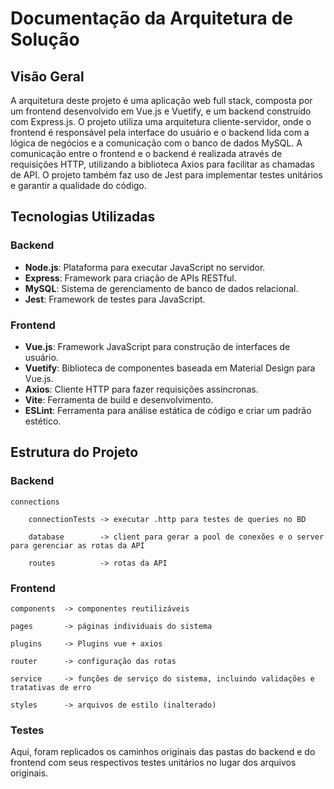 # Documentação da Arquitetura de Solução

## Visão Geral

A arquitetura deste projeto é uma aplicação web full stack, composta por um frontend desenvolvido em Vue.js e Vuetify, e um backend construído com Express.js. O projeto utiliza uma arquitetura cliente-servidor, onde o frontend é responsável pela interface do usuário e o backend lida com a lógica de negócios e a comunicação com o banco de dados MySQL. A comunicação entre o frontend e o backend é realizada através de requisições HTTP, utilizando a biblioteca Axios para facilitar as chamadas de API. O projeto também faz uso de Jest para implementar testes unitários e garantir a qualidade do código.

## Tecnologias Utilizadas

### Backend
- **Node.js**: Plataforma para executar JavaScript no servidor.
- **Express**: Framework para criação de APIs RESTful.
- **MySQL**: Sistema de gerenciamento de banco de dados relacional.
- **Jest**: Framework de testes para JavaScript.

### Frontend
- **Vue.js**: Framework JavaScript para construção de interfaces de usuário.
- **Vuetify**: Biblioteca de componentes baseada em Material Design para Vue.js.
- **Axios**: Cliente HTTP para fazer requisições assíncronas.
- **Vite**: Ferramenta de build e desenvolvimento.
- **ESLint**: Ferramenta para análise estática de código e criar um padrão estético.

## Estrutura do Projeto

### Backend


	connections

		connectionTests -> executar .http para testes de queries no BD

		database 		-> client para gerar a pool de conexões e o server para gerenciar as rotas da API

		routes			-> rotas da API

### Frontend


	components 	-> componentes reutilizáveis 

	pages 		-> páginas individuais do sistema

	plugins 	-> Plugins vue + axios

	router		-> configuração das rotas

	service 	-> funções de serviço do sistema, incluindo validações e tratativas de erro

	styles		-> arquivos de estilo (inalterado)

### Testes

Aqui, foram replicados os caminhos originais das pastas do backend e do frontend com seus respectivos testes unitários no lugar dos arquivos originais.